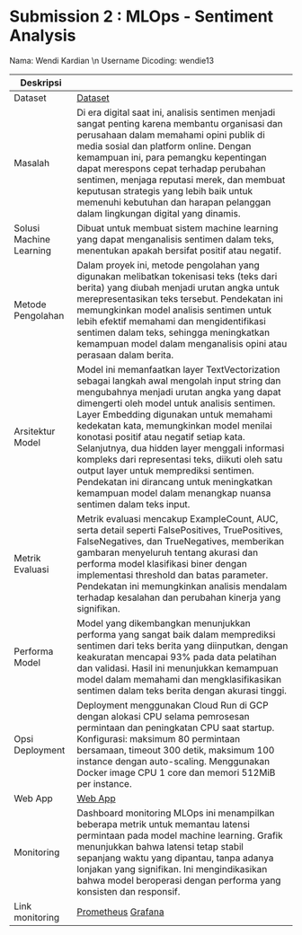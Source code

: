 # Submission 2 : MLOps - Sentiment Analysis

Nama: Wendi Kardian \n
Username Dicoding: wendie13

| Deskripsi | |
|--|--|
| Dataset | [Dataset](https://www.kaggle.com/datasets/dineshpiyasamara/sentiment-analysis-dataset) |
| Masalah | Di era digital saat ini, analisis sentimen menjadi sangat penting karena membantu organisasi dan perusahaan dalam memahami opini publik di media sosial dan platform online. Dengan kemampuan ini, para pemangku kepentingan dapat merespons cepat terhadap perubahan sentimen, menjaga reputasi merek, dan membuat keputusan strategis yang lebih baik untuk memenuhi kebutuhan dan harapan pelanggan dalam lingkungan digital yang dinamis. |
| Solusi Machine Learning | Dibuat untuk membuat sistem machine learning yang dapat menganalisis sentimen dalam teks, menentukan apakah bersifat positif atau negatif. |
| Metode Pengolahan | Dalam proyek ini, metode pengolahan yang digunakan melibatkan tokenisasi teks (teks dari berita) yang diubah menjadi urutan angka untuk merepresentasikan teks tersebut. Pendekatan ini memungkinkan model analisis sentimen untuk lebih efektif memahami dan mengidentifikasi sentimen dalam teks, sehingga meningkatkan kemampuan model dalam menganalisis opini atau perasaan dalam berita. |
| Arsitektur Model | Model ini memanfaatkan layer TextVectorization sebagai langkah awal mengolah input string dan mengubahnya menjadi urutan angka yang dapat dimengerti oleh model untuk analisis sentimen. Layer Embedding digunakan untuk memahami kedekatan kata, memungkinkan model menilai konotasi positif atau negatif setiap kata. Selanjutnya, dua hidden layer menggali informasi kompleks dari representasi teks, diikuti oleh satu output layer untuk memprediksi sentimen. Pendekatan ini dirancang untuk meningkatkan kemampuan model dalam menangkap nuansa sentimen dalam teks input. |
| Metrik Evaluasi | Metrik evaluasi mencakup ExampleCount, AUC, serta detail seperti FalsePositives, TruePositives, FalseNegatives, dan TrueNegatives, memberikan gambaran menyeluruh tentang akurasi dan performa model klasifikasi biner dengan implementasi threshold dan batas parameter. Pendekatan ini memungkinkan analisis mendalam terhadap kesalahan dan perubahan kinerja yang signifikan. |
| Performa Model | Model yang dikembangkan menunjukkan performa yang sangat baik dalam memprediksi sentimen dari teks berita yang diinputkan, dengan keakuratan mencapai 93% pada data pelatihan dan validasi. Hasil ini menunjukkan kemampuan model dalam memahami dan mengklasifikasikan sentimen dalam teks berita dengan akurasi tinggi. |
| Opsi Deployment | Deployment menggunakan Cloud Run di GCP dengan alokasi CPU selama pemrosesan permintaan dan peningkatan CPU saat startup. Konfigurasi: maksimum 80 permintaan bersamaan, timeout 300 detik, maksimum 100 instance dengan auto-scaling. Menggunakan Docker image  CPU 1 core dan memori 512MiB per instance. |
| Web App | [Web App](https://sentiment-546041470502.asia-southeast2.run.app/v1/models/sentiment/metadata) |
| Monitoring | Dashboard monitoring MLOps ini menampilkan beberapa metrik untuk memantau latensi permintaan pada model machine learning. Grafik menunjukkan bahwa latensi tetap stabil sepanjang waktu yang dipantau, tanpa adanya lonjakan yang signifikan. Ini mengindikasikan bahwa model beroperasi dengan performa yang konsisten dan responsif. |
|Link monitoring | [Prometheus](https://monitoring-546041470502.asia-southeast2.run.app/) [Grafana](http://34.128.78.227:3000/) |